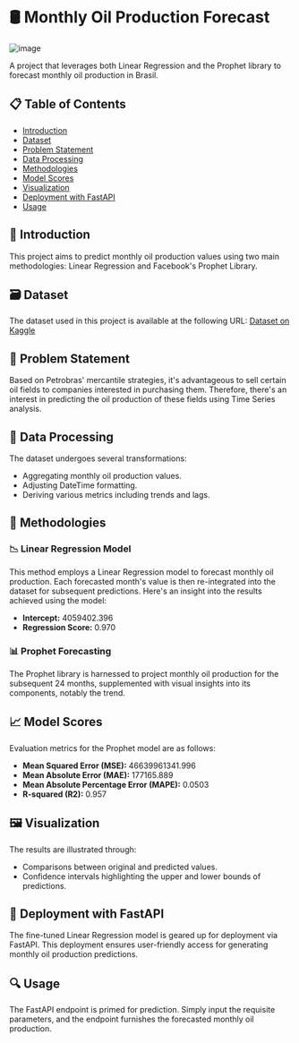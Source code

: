 # 🛢 Monthly Oil Production Forecast
![image](https://github.com/heydar432/ML---Regression-Time-Series/assets/65925995/61bfed65-2138-4c0a-a4ce-b977fd5709f4)


A project that leverages both Linear Regression and the Prophet library to forecast monthly oil production in Brasil.

## 📋 Table of Contents
- [Introduction](#introduction)
- [Dataset](#dataset)
- [Problem Statement](#problem-statement)
- [Data Processing](#data-processing)
- [Methodologies](#methodologies)
- [Model Scores](#model-scores)
- [Visualization](#visualization)
- [Deployment with FastAPI](#deployment-with-fastapi)
- [Usage](#usage)

## 📌 Introduction
This project aims to predict monthly oil production values using two main methodologies: Linear Regression and Facebook's Prophet Library.

## 🗃 Dataset
The dataset used in this project is available at the following URL:
[Dataset on Kaggle](https://www.kaggle.com/code/erivanoliveirajr/predict-of-future-oil-production)

## 📝 Problem Statement
Based on Petrobras' mercantile strategies, it's advantageous to sell certain oil fields to companies interested in purchasing them. Therefore, there's an interest in predicting the oil production of these fields using Time Series analysis.

## 🔄 Data Processing
The dataset undergoes several transformations:
* Aggregating monthly oil production values.
* Adjusting DateTime formatting.
* Deriving various metrics including trends and lags.

## 🧪 Methodologies
### 📉 Linear Regression Model
This method employs a Linear Regression model to forecast monthly oil production. Each forecasted month's value is then re-integrated into the dataset for subsequent predictions. Here's an insight into the results achieved using the model:
* **Intercept:** 4059402.396
* **Regression Score:** 0.970

### 📊 Prophet Forecasting
The Prophet library is harnessed to project monthly oil production for the subsequent 24 months, supplemented with visual insights into its components, notably the trend.

## 📈 Model Scores
Evaluation metrics for the Prophet model are as follows:
- **Mean Squared Error (MSE):** 46639961341.996
- **Mean Absolute Error (MAE):** 177165.889
- **Mean Absolute Percentage Error (MAPE):** 0.0503
- **R-squared (R2):** 0.957

## 🖼 Visualization
The results are illustrated through:
- Comparisons between original and predicted values.
- Confidence intervals highlighting the upper and lower bounds of predictions.

## 🚀 Deployment with FastAPI
The fine-tuned Linear Regression model is geared up for deployment via FastAPI. This deployment ensures user-friendly access for generating monthly oil production predictions.

## 🔍 Usage
The FastAPI endpoint is primed for prediction. Simply input the requisite parameters, and the endpoint furnishes the forecasted monthly oil production.

